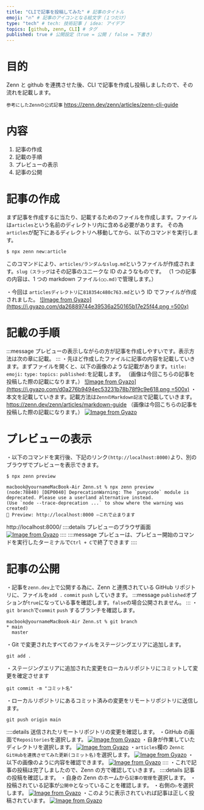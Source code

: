 ```yaml
---
title: "CLIで記事を投稿してみた" # 記事のタイトル
emoji: "🔥" # 記事のアイコンとなる絵文字（１つだけ）
type: "tech" # tech: 技術記事 / idea: アイデア
topics: [github, zenn, CLI] # タグ
published: true # 公開設定（true = 公開 / false = 下書き）
---
```


# 目的

Zenn と github を連携させた後、CLI で記事を作成し投稿しましたので、その流れを記載します。

`参考にしたZennの公式記事`
https://zenn.dev/zenn/articles/zenn-cli-guide

# 内容

1. 記事の作成
2. 記載の手順
3. プレビューの表示
4. 記事の公開

# 記事の作成

まず記事を作成するに当たり、記載するためのファイルを作成します。ファイルは`articles`という名前のディレクトリ内に含める必要があります。
その為`articles`が配下にあるディレクトリへ移動してから、以下のコマンドを実行します。

```
$ npx zenn new:article
```

このコマンドにより、`articles/ランダムなslug.md`というファイルが作成されます。`slug（スラッグ`はその記事のユニークな ID のようなものです。
（1 つの記事の内容は、1 つの markdown ファイル`(◯◯.md)`で管理します。）

・今回は `articlesディレクトリ`に`818354c480c763.md`という ID でファイルが作成されました。
[![Image from Gyazo](https://i.gyazo.com/da26889744e39536a250165b17e25f44.png =500x)](https://gyazo.com/da26889744e39536a250165b17e25f44)

# 記載の手順

:::message
プレビューの表示しながらの方が記事を作成しやすいです。表示方法は次の章に記載。
:::
・先ほど作成したファイルに記事の内容を記載していきます。まずファイルを開くと、以下の画像のような記載があります。`title:` `emoji:` `type:` `topics:` `published:`を記載します。
（画像は今回こちらの記事を投稿した際の記載になります。）
[![Image from Gyazo](https://i.gyazo.com/d0a276b9494ec53231b78b78f9c9e618.png =500x)](https://gyazo.com/d0a276b9494ec53231b78b78f9c9e618)
・本文を記載していきます。記載方法は`ZennのMarkdown記法`で記載していきます。
https://zenn.dev/zenn/articles/markdown-guide
（画像は今回こちらの記事を投稿した際の記載になります。）
[![Image from Gyazo](https://i.gyazo.com/71487a793485b1d694281b1478311fca.png)](https://gyazo.com/71487a793485b1d694281b1478311fca)

# プレビューの表示

・以下のコマンドを実行後、下記のリンク```(http://localhost:8000)```より、別のブラウザでプレビューを表示できます。

```
$ npx zenn preview
```

```
macbook@yournameMacBook-Air Zenn.st % npx zenn preview
(node:78840) [DEP0040] DeprecationWarning: The `punycode` module is deprecated. Please use a userland alternative instead.
(Use `node --trace-deprecation ...` to show where the warning was created)
👀 Preview: http://localhost:8000 ⇦これで止まります
```

http://localhost:8000/
::::details プレビューのブラウザ画面
[![Image from Gyazo](https://i.gyazo.com/79d2a9a82a41b8918c9bf0a824eeacb0.gif)](https://gyazo.com/79d2a9a82a41b8918c9bf0a824eeacb0)
::::
::::message
プレビューは、プレビュー開始のコマンドを実行したターミナルで`Ctrl + C`で終了できます
::::
# 記事の公開

・記事を`zenn.dev`上で公開する為に、Zenn と連携されている GitHub リポジトリに、ファイルを```add .``` `commit` `push` していきます。
:::message
`published`オプションが`true`になっている事を確認します。`false`の場合公開されません。
:::
・`git branch`で`commit` `push` するブランチを確認します。

```
macbook@yournameMacBook-Air Zenn.st % git branch
* main
  master
```

・Git で変更されたすべてのファイルをステージングエリアに追加します。

```
git add .
```

・ステージングエリアに追加された変更をローカルリポジトリにコミットして変更を確定させます

```
git commit -m "コミット名"
```

・ローカルリポジトリにあるコミット済みの変更をリモートリポジトリに送信します。

```
git push origin main
```

::::details 送信されたリモートリポジトリの変更を確認します。
・GitHub の画面で`Repositories`を選択します。
[![Image from Gyazo](https://i.gyazo.com/93d89b3baa5c98cc3d4974696f7159c8.png)](https://gyazo.com/93d89b3baa5c98cc3d4974696f7159c8)
・自身が作業していたディレクトリを選択します。
[![Image from Gyazo](https://i.gyazo.com/2f0a459ebd2a1a43459970e421164aed.png)](https://gyazo.com/2f0a459ebd2a1a43459970e421164aed)
・`articles`欄の `ZennとGitHubを連携させてみた更新(コミット名)`を選択します。
[![Image from Gyazo](https://i.gyazo.com/2ab6c384973586020b35d21ccd236c9a.png)](https://gyazo.com/2ab6c384973586020b35d21ccd236c9a)
・以下の画像のように内容を確認できます。
[![Image from Gyazo](https://i.gyazo.com/0e427f54487ae55e1ea60563dd2c0eaf.png)](https://gyazo.com/0e427f54487ae55e1ea60563dd2c0eaf)
::::
・これで記事の投稿は完了しましたので、Zenn の方で確認していきます。
::::details 記事の投稿を確認します。
・自身の Zenn のホームから`記事の管理`を選択します。
・投稿されている記事が`公開中`となっていることを確認します。
・右側の`▷`を選択します。
[![Image from Gyazo](https://i.gyazo.com/2e686309c03941b078d6a1e020927a6a.png)](https://gyazo.com/2e686309c03941b078d6a1e020927a6a)
・このように表示されていれば記事は正しく投稿されています。
[![Image from Gyazo](https://i.gyazo.com/9a2451910c0e41639009f55f28f2fcb1.png)](https://gyazo.com/9a2451910c0e41639009f55f28f2fcb1)
